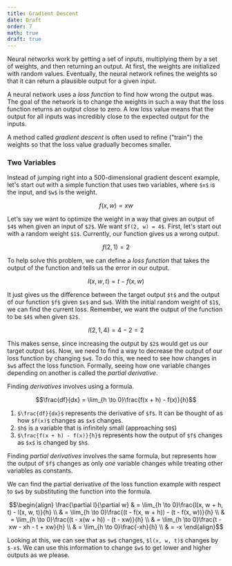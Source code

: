 ```yaml
---
title: Gradient Descent
date: Draft
order: 7
math: true
draft: true
---
```


Neural networks work by getting a set of inputs, multiplying them by a set of weights, and then returning an output. At first, the weights are initialized with random values. Eventually, the neural network refines the weights so that it can return a plausible output for a given input.

A neural network uses a _loss function_ to find how wrong the output was. The goal of the network is to change the weights in such a way that the loss function returns an output close to zero. A low loss value means that the output for all inputs was incredibly close to the expected output for the inputs.

A method called _gradient descent_ is often used to refine ("train") the weights so that the loss value gradually becomes smaller.

### Two Variables

Instead of jumping right into a 500-dimensional gradient descent example, let's start out with a simple function that uses two variables, where `$x$` is the input, and `$w$` is the weight.

```math
f(x, w) = xw
```

Let's say we want to optimize the weight in a way that gives an output of `$4$` when given an input of `$2$`. We want `$f(2, w) = 4$`. First, let's start out with a random weight `$1$`. Currently, our function gives us a wrong output.

```math
f(2, 1) = 2
```

To help solve this problem, we can define a _loss function_ that takes the output of the function and tells us the error in our output.

```math
l(x, w, t) = t - f(x, w)
```

It just gives us the difference between the target output `$t$` and the output of our function `$f$` given `$x$` and `$w$`. With the initial random weight of `$1$`, we can find the current loss. Remember, we want the output of the function to be `$4$` when given `$2$`.

```math
l(2, 1, 4) = 4 - 2 = 2
```

This makes sense, since increasing the output by `$2$` would get us our target output `$4$`. Now, we need to find a way to decrease the output of our loss function by changing `$w$`. To do this, we need to see how changes in `$w$` affect the loss function. Formally, seeing how one variable changes depending on another is called the _partial derivative_.

Finding _derivatives_ involves using a formula.

```math
\frac{df}{dx} = \lim_{h \to 0}\frac{f(x + h) - f(x)}{h}
```

1. `$\frac{df}{dx}$` represents the derivative of `$f$`. It can be thought of as how `$f(x)$` changes as `$x$` changes.
2. `$h$` is a variable that is infinitely small (approaching `$0$`)
3. `$\frac{f(x + h) - f(x)}{h}$` represents how the output of `$f$` changes as `$x$` is changed by `$h$`.

Finding _partial derivatives_ involves the same formula, but represents how the output of `$f$` changes as only _one_ variable changes while treating other variables as constants.

We can find the partial derivative of the loss function example with respect to `$w$` by substituting the function into the formula.

```math
\begin{align}
  \frac{\partial l}{\partial w} & = \lim_{h \to 0}\frac{l(x, w + h, t) - l(x, w, t)}{h} \\
  & = \lim_{h \to 0}\frac{(t - f(x, w + h)) - (t - f(x, w))}{h} \\
  & = \lim_{h \to 0}\frac{(t - x(w + h)) - (t - xw)}{h} \\
  & = \lim_{h \to 0}\frac{t - xw - xh - t + xw}{h} \\
  & = \lim_{h \to 0}\frac{-xh}{h} \\
  & = -x
\end{align}
```

Looking at this, we can see that as `$w$` changes, `$l(x, w, t)$` changes by `$-x$`. We can use this information to change `$w$` to get lower and higher outputs as we please.
